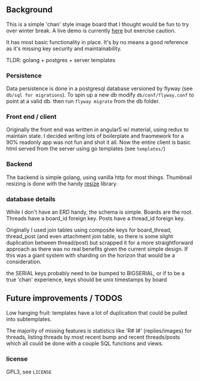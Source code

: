 ## Background

This is a simple 'chan' style image board that I thought would be fun to try over winter break.
A live demo is currently [here](http://board.dexterhaslem.com) but exercise caution.

It has most basic functionality in place. It's by no means a good reference as it's missing 
key security and maintainability.

TLDR: golang + postgres + server templates

### Persistence
Data persistence is done in a postgresql database 
versioned by flyway (see `db/sql for migrations`). To spin up a new db modify `db/conf/flyway.conf` to point at a valid db.
then run `flyway migrate` from the db folder.


### Front end / client
Originally the front end was written in angular5 w/ material, using redux to maintain state.
I decided writing lots of boilerplate and fraomework for a 90% readonly app was not fun and shot it all.
Now the entire client is basic html served from the server using go templates (see `templates/`)


### Backend 
The backend is simple golang, using vanilla http for most things. Thumbnail resizing is done with the
handy [resize](https://github.com/nfnt/resize/) library.


### database details
While I don't have an ERD handy, the schema is simple. Boards are the root. Threads have a 
board_id foreign key. Posts have a thread_id foreign key.

Originally I used join tables using composite keys for board_thread, thread_post 
(and even attachment join table, so there is some slight duplication between thread/post)
 but scrapped it for a more straightforward approach as there was no real benefits given
 the current simple design. If this was a giant system with sharding on the horizon that would be a consideration.

the SERIAL keys probably need to be bumped to BIGSERIAL, or if to be a true 'chan' experience,
keys should be unix timestamps by board



## Future improvements / TODOS

Low hanging fruit: templates have a lot of duplication that could be pulled into subtemplates.

The majority of missing features is statistics like 'R# I#' (replies/images) for threads,
listing threads by most recent bump and recent threads/posts which all could be done with
a couple SQL functions and views.



### license
GPL3, see `LICENSE`